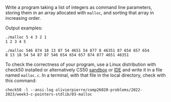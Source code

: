 Write a program taking a list of integers as command line parameters, storing
them in an array allocated with `malloc`, and sorting that array in increasing
order.

Output examples:

```shell
./malloc 5 4 3 2 1
1 2 3 4 5 

./malloc 546 874 18 13 87 54 4651 54 877 8 46351 87 654 657 654
8 13 18 54 54 87 87 546 654 654 657 874 877 4651 46351
```

To check the correctness of your program, use a Linux distribution with
check50 installed or alternatively CS50 [sandbox](https://sandbox.cs50.io/) or
[IDE](https://code.cs50.io/) and write it in a file named `malloc.c`. In a terminal,
with that file in the local directory, check with this command:
```shell
check50 -l --ansi-log olivierpierre/comp26020-problems/2022-2023/week3-c-pointers-stdlib/03-malloc
```
